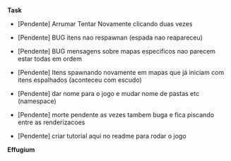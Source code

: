 **Task**
- [Pendente] Arrumar Tentar Novamente clicando duas vezes
- [Pendente] BUG itens nao respawnan (espada nao reapareceu)
- [Pendente] BUG mensagens sobre mapas especificos nao parecem estar todas em ordem
- [Pendente] Itens spawnando novamente em mapas que já iniciam com itens espalhados (aconteceu com escudo)

- [Pendente] dar nome para o jogo e mudar nome de pastas etc (namespace)
- [Pendente] morte pendente as vezes tambem buga e fica piscando entre as renderizacoes
- [Pendente] criar tutorial aqui no readme para rodar o jogo

**Effugium**
